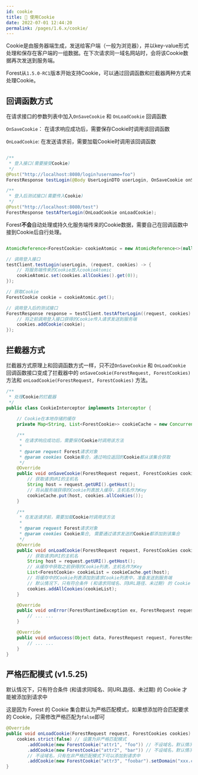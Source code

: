 ```yaml
---
id: cookie
title: 🍪 使用Cookie
date: 2022-07-01 12:44:20
permalink: /pages/1.6.x/cookie/
---
```



Cookie是由服务器端生成，发送给客户端（一般为浏览器），并以key-value形式处理和保存在客户端的一组数据。在下次请求同一域名网站时，会将该Cookie数据再次发送到服务端。

Forest从`1.5.0-RC1`版本开始支持Cookie，可以通过回调函数和拦截器两种方式来处理Cookie。

## 回调函数方式

在请求接口的参数列表中加入`OnSaveCookie` 和 `OnLoadCookie` 回调函数

`OnSaveCookie`： 在请求响应成功后，需要保存Cookie时调用该回调函数

`OnLoadCookie`: 在发送请求前，需要加载Cookie时调用该回调函数

````java

/**
 * 登入接口(需要接受Cookie)
 */
@Post("http://localhost:8080/login?username=foo")
ForestResponse testLogin(@Body UserLoginDTO userLogin, OnSaveCookie onSaveCookie);

/**
 * 登入后测试接口(需要传入Cookie)
 */
@Post("http://localhost:8080/test")
ForestResponse testAfterLogin(OnLoadCookie onLoadCookie);

````

Forest<b>不会</b>自动处理或持久化服务端传来的Cookie数据，需要自己在回调函数中接到Cookie后自行处理。

```java

AtomicReference<ForestCookie> cookieAtomic = new AtomicReference<>(null);

// 调用登入接口
testClient.testLogin(userLogin, (request, cookies) -> {
    // 将服务端传来的Cookie放入cookieAtomic
    cookieAtomic.set(cookies.allCookies().get(0));
});

// 获取Cookie
ForestCookie cookie = cookieAtomic.get();

// 调用登入后的测试接口
ForestResponse response = testClient.testAfterLogin((request, cookies) -> {
    // 将之前调用登入接口获得的Cookie传入请求发送到服务端
    cookies.addCookie(cookie);
});

```

## 拦截器方式

拦截器方式原理上和回调函数方式一样，只不过`OnSaveCookie` 和 `OnLoadCookie` 回调函数接口变成了拦截器中的 `onSaveCookie(ForestRequest, ForestCookies)` 方法和 `onLoadCookie(ForestRequest, ForestCookies)` 方法。

```java
/**
 * 处理Cookie的拦截器
 */
public class CookieInterceptor implements Interceptor {
    
    // Cookie在本地存储的缓存
    private Map<String, List<ForestCookie>> cookieCache = new ConcurrentHashMap<>();

    /**
     * 在请求响应成功后，需要保存Cookie时调用该方法
     *
     * @param request Forest请求对象
     * @param cookies Cookie集合，通过响应返回的Cookie都从该集合获取
     */
    @Override
    public void onSaveCookie(ForestRequest request, ForestCookies cookies) {
        // 获取请求URI的主机名
        String host = request.getURI().getHost();
        // 将从服务端获得的Cookie列表放入缓存，主机名作为Key
        cookieCache.put(host, cookies.allCookies());
    }

    /**
     * 在发送请求前，需要加载Cookie时调用该方法
     *
     * @param request Forest请求对象
     * @param cookies Cookie集合, 需要通过请求发送的Cookie都添加到该集合
     */
    @Override
    public void onLoadCookie(ForestRequest request, ForestCookies cookies) {
        // 获取请求URI的主机名
        String host = request.getURI().getHost();
        // 从缓存中获取之前获得的Cookie列表，主机名作为Key
        List<ForestCookie> cookieList = cookieCache.get(host);
        // 将缓存中的Cookie列表添加到请求Cookie列表中，准备发送到服务端
        // 默认情况下，只有符合条件 (和请求同域名、同URL路径、未过期) 的 Cookie 才能被添加到请求中
        cookies.addAllCookies(cookieList);
    }

    @Override
    public void onError(ForestRuntimeException ex, ForestRequest request, ForestResponse response) {
        // ... ...
    }

    @Override
    public void onSuccess(Object data, ForestRequest request, ForestResponse response) {
        // ... ...
    }
}
```


## 严格匹配模式 (v1.5.25)

默认情况下，只有符合条件 (和请求同域名、同URL路径、未过期) 的 Cookie 才能被添加到请求中

这是因为 Forest 的 Cookie 集合默认为严格匹配模式，如果想添加符合匹配要求的 Cookie，只需修改严格匹配为`false`即可


```java
@Override
public void onLoadCookie(ForestRequest request, ForestCookies cookies) {
    cookies.strict(false) // 设置为非严格匹配模式
        .addCookie(new ForestCookie("attr1", "foo")) // 不设域名，默认情况下也能添加
        .addCookie(new ForestCookie("attr2", "bar")) // 不设域名，默认情况下也能添加
        // 不设域名，只有在非严格匹配模式下可以添加到请求中
        .addCookie(new ForestCookie("attr3", "foobar").setDomain("xxx.com"));
}
```
